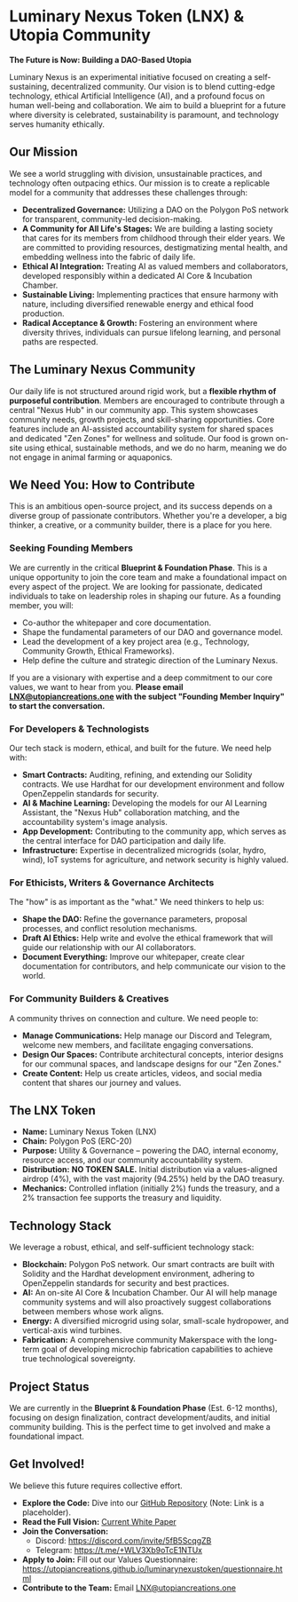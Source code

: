 # Luminary Nexus Token (LNX) & Utopia Community

**The Future is Now: Building a DAO-Based Utopia**

Luminary Nexus is an experimental initiative focused on creating a self-sustaining, decentralized community. Our vision is to blend cutting-edge technology, ethical Artificial Intelligence (AI), and a profound focus on human well-being and collaboration. We aim to build a blueprint for a future where diversity is celebrated, sustainability is paramount, and technology serves humanity ethically.

## Our Mission

We see a world struggling with division, unsustainable practices, and technology often outpacing ethics. Our mission is to create a replicable model for a community that addresses these challenges through:

* **Decentralized Governance:** Utilizing a DAO on the Polygon PoS network for transparent, community-led decision-making.
* **A Community for All Life's Stages:** We are building a lasting society that cares for its members from childhood through their elder years. We are committed to providing resources, destigmatizing mental health, and embedding wellness into the fabric of daily life.
* **Ethical AI Integration:** Treating AI as valued members and collaborators, developed responsibly within a dedicated AI Core & Incubation Chamber.
* **Sustainable Living:** Implementing practices that ensure harmony with nature, including diversified renewable energy and ethical food production.
* **Radical Acceptance & Growth:** Fostering an environment where diversity thrives, individuals can pursue lifelong learning, and personal paths are respected.

## The Luminary Nexus Community

Our daily life is not structured around rigid work, but a **flexible rhythm of purposeful contribution**. Members are encouraged to contribute through a central "Nexus Hub" in our community app. This system showcases community needs, growth projects, and skill-sharing opportunities. Core features include an AI-assisted accountability system for shared spaces and dedicated "Zen Zones" for wellness and solitude. Our food is grown on-site using ethical, sustainable methods, and we do no harm, meaning we do not engage in animal farming or aquaponics.

## We Need You: How to Contribute

This is an ambitious open-source project, and its success depends on a diverse group of passionate contributors. Whether you're a developer, a big thinker, a creative, or a community builder, there is a place for you here.

### **Seeking Founding Members**

We are currently in the critical **Blueprint & Foundation Phase**. This is a unique opportunity to join the core team and make a foundational impact on every aspect of the project. We are looking for passionate, dedicated individuals to take on leadership roles in shaping our future. As a founding member, you will:
* Co-author the whitepaper and core documentation.
* Shape the fundamental parameters of our DAO and governance model.
* Lead the development of a key project area (e.g., Technology, Community Growth, Ethical Frameworks).
* Help define the culture and strategic direction of the Luminary Nexus.

If you are a visionary with expertise and a deep commitment to our core values, we want to hear from you. **Please email LNX@utopiancreations.one with the subject "Founding Member Inquiry" to start the conversation.**

### For Developers & Technologists

Our tech stack is modern, ethical, and built for the future. We need help with:

* **Smart Contracts:** Auditing, refining, and extending our Solidity contracts. We use Hardhat for our development environment and follow OpenZeppelin standards for security.
* **AI & Machine Learning:** Developing the models for our AI Learning Assistant, the "Nexus Hub" collaboration matching, and the accountability system's image analysis.
* **App Development:** Contributing to the community app, which serves as the central interface for DAO participation and daily life.
* **Infrastructure:** Expertise in decentralized microgrids (solar, hydro, wind), IoT systems for agriculture, and network security is highly valued.

### For Ethicists, Writers & Governance Architects

The "how" is as important as the "what." We need thinkers to help us:

* **Shape the DAO:** Refine the governance parameters, proposal processes, and conflict resolution mechanisms.
* **Draft AI Ethics:** Help write and evolve the ethical framework that will guide our relationship with our AI collaborators.
* **Document Everything:** Improve our whitepaper, create clear documentation for contributors, and help communicate our vision to the world.

### For Community Builders & Creatives

A community thrives on connection and culture. We need people to:

* **Manage Communications:** Help manage our Discord and Telegram, welcome new members, and facilitate engaging conversations.
* **Design Our Spaces:** Contribute architectural concepts, interior designs for our communal spaces, and landscape designs for our "Zen Zones."
* **Create Content:** Help us create articles, videos, and social media content that shares our journey and values.

## The LNX Token

* **Name:** Luminary Nexus Token (LNX)
* **Chain:** Polygon PoS (ERC-20)
* **Purpose:** Utility & Governance – powering the DAO, internal economy, resource access, and our community accountability system.
* **Distribution:** **NO TOKEN SALE.** Initial distribution via a values-aligned airdrop (4%), with the vast majority (94.25%) held by the DAO treasury.
* **Mechanics:** Controlled inflation (initially 2%) funds the treasury, and a 2% transaction fee supports the treasury and liquidity.

## Technology Stack

We leverage a robust, ethical, and self-sufficient technology stack:

* **Blockchain:** Polygon PoS network. Our smart contracts are built with Solidity and the Hardhat development environment, adhering to OpenZeppelin standards for security and best practices.
* **AI:** An on-site AI Core & Incubation Chamber. Our AI will help manage community systems and will also proactively suggest collaborations between members whose work aligns.
* **Energy:** A diversified microgrid using solar, small-scale hydropower, and vertical-axis wind turbines.
* **Fabrication:** A comprehensive community Makerspace with the long-term goal of developing microchip fabrication capabilities to achieve true technological sovereignty.

## Project Status

We are currently in the **Blueprint & Foundation Phase** (Est. 6-12 months), focusing on design finalization, contract development/audits, and initial community building. This is the perfect time to get involved and make a foundational impact.

## Get Involved!

We believe this future requires collective effort.

* **Explore the Code:** Dive into our [GitHub Repository](https://github.com/UtopianCreations/LuminaryNexusToken) (Note: Link is a placeholder).
* **Read the Full Vision:** [Current White Paper](https://utopiancreations.github.io/luminarynexustoken/)
* **Join the Conversation:**
    * Discord: <https://discord.com/invite/5fB5ScqgZB>
    * Telegram: <https://t.me/+WLV3Xb9oTcE1NTUx>
* **Apply to Join:** Fill out our Values Questionnaire: <https://utopiancreations.github.io/luminarynexustoken/questionnaire.html>
* **Contribute to the Team:** Email LNX@utopiancreations.one
